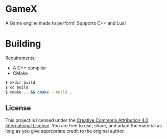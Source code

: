 # GameX

A Game engine made to perform! Supports C++ and Lua!

# Building

Requirements:
- A C++ compiler
- CMake

```sh
$ mkdir build
$ cd build
$ cmake .. && cmake --build .
```

## License

This project is licensed under the [Creative Commons Attribution 4.0 International License](https://creativecommons.org/licenses/by/4.0/). You are free to use, share, and adapt the material as long as you give appropriate credit to the original author.
